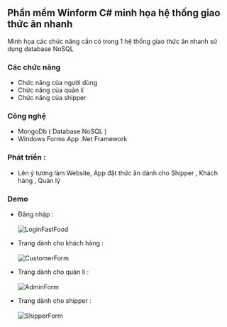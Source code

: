 ## Phần mềm Winform C# minh họa hệ thống giao thức ăn nhanh 
Minh họa các chức năng cần có trong 1 hệ thống giao thức ăn nhanh sử dụng database NoSQL 

### Các chức năng

-  Chức năng của người dùng
-  Chức năng của quản lí 
-  Chức năng của shipper



### Công nghệ

- MongoDb ( Database NoSQL ) 
- Windows Forms App .Net Framework

### Phát triển : 
- Lên ý tương làm Website, App đặt thức ăn dành cho Shipper , Khách hàng , Quản lý 



### Demo
- Đăng nhập : <br>  <br>
![LoginFastFood](https://github.com/user-attachments/assets/c04b38c5-c5b7-43d9-ab7a-86a761d7fdd5)

- Trang dành cho khách hàng :  <br>  <br>
![CustomerForm](https://github.com/user-attachments/assets/9152de13-35f0-4278-8de7-2307b8f70ffa)

- Trang dành cho quản lí :  <br>  <br>
![AdminForm](https://github.com/user-attachments/assets/23c3ea65-5b96-4c92-826d-3a0f31ae1170)

- Trang dành cho shipper :  <br>  <br>
![ShipperForm](https://github.com/user-attachments/assets/248849cd-3905-4c45-83b0-aaa645b559e8)



